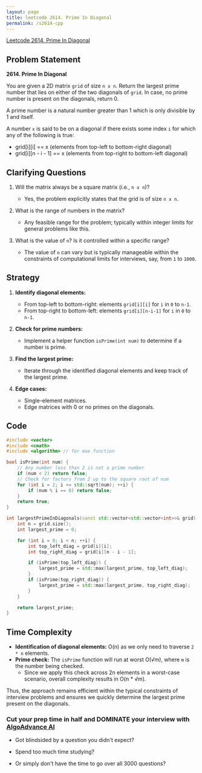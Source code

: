 ```yaml
---
layout: page
title: leetcode 2614. Prime In Diagonal
permalink: /s2614-cpp
---
```

[Leetcode 2614. Prime In Diagonal](https://algoadvance.github.io/algoadvance/l2614)
## Problem Statement
**2614. Prime In Diagonal**

You are given a 2D matrix `grid` of size `n x n`. Return the largest prime number that lies on either of the two diagonals of `grid`. In case, no prime number is present on the diagonals, return 0.

A prime number is a natural number greater than 1 which is only divisible by 1 and itself.

A number `x` is said to be on a diagonal if there exists some index `i` for which any of the following is true:
- grid[i][i] == x (elements from top-left to bottom-right diagonal)
- grid[i][n - i - 1] == x (elements from top-right to bottom-left diagonal)

## Clarifying Questions
1. Will the matrix always be a square matrix (i.e., `n x n`)?
   - Yes, the problem explicitly states that the grid is of size `n x n`.

2. What is the range of numbers in the matrix?
   - Any feasible range for the problem; typically within integer limits for general problems like this.

3. What is the value of `n`? Is it controlled within a specific range?
   - The value of `n` can vary but is typically manageable within the constraints of computational limits for interviews, say, from `1` to `1000`.

## Strategy
1. **Identify diagonal elements:**
   - From top-left to bottom-right: elements `grid[i][i]` for `i` in `0` to `n-1`.
   - From top-right to bottom-left: elements `grid[i][n-i-1]` for `i` in `0` to `n-1`.

2. **Check for prime numbers:**
   - Implement a helper function `isPrime(int num)` to determine if a number is prime.
   
3. **Find the largest prime:**
   - Iterate through the identified diagonal elements and keep track of the largest prime.

4. **Edge cases:**
   - Single-element matrices.
   - Edge matrices with 0 or no primes on the diagonals.

## Code

```cpp
#include <vector>
#include <cmath>
#include <algorithm> // for max function

bool isPrime(int num) {
    // Any number less than 2 is not a prime number
    if (num < 2) return false;
    // Check for factors from 2 up to the square root of num
    for (int i = 2; i <= std::sqrt(num); ++i) {
        if (num % i == 0) return false;
    }
    return true;
}

int largestPrimeInDiagonals(const std::vector<std::vector<int>>& grid) {
    int n = grid.size();
    int largest_prime = 0;

    for (int i = 0; i < n; ++i) {
        int top_left_diag = grid[i][i];
        int top_right_diag = grid[i][n - i - 1];

        if (isPrime(top_left_diag)) {
            largest_prime = std::max(largest_prime, top_left_diag);
        }
        if (isPrime(top_right_diag)) {
            largest_prime = std::max(largest_prime, top_right_diag);
        }
    }

    return largest_prime;
}
```

## Time Complexity
- **Identification of diagonal elements:** O(n) as we only need to traverse `2 * n` elements.
- **Prime check:** The `isPrime` function will run at worst O(√m), where `m` is the number being checked. 
  - Since we apply this check across 2n elements in a worst-case scenario, overall complexity results in O(n * √m).

Thus, the approach remains efficient within the typical constraints of interview problems and ensures we quickly determine the largest prime present on the diagonals.


### Cut your prep time in half and DOMINATE your interview with [AlgoAdvance AI](https://algoAdvance.com)

- Got blindsided by a question you didn't expect?

- Spend too much time studying?

- Or simply don't have the time to go over all 3000 questions?

